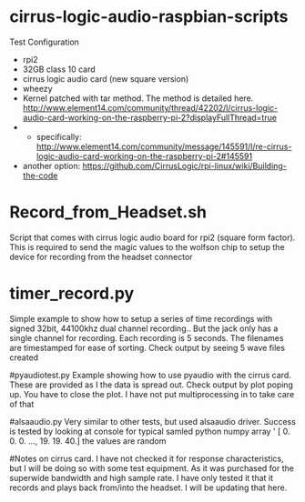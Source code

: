 # cirrus-logic-audio-raspbian-scripts
Test Configuration
* rpi2 
* 32GB class 10 card
* cirrus logic audio card (new square version)
* wheezy
* Kernel patched with tar method. The method is detailed here.  http://www.element14.com/community/thread/42202/l/cirrus-logic-audio-card-working-on-the-raspberry-pi-2?displayFullThread=true
* * specifically: http://www.element14.com/community/message/145591/l/re-cirrus-logic-audio-card-working-on-the-raspberry-pi-2#145591
* another option: https://github.com/CirrusLogic/rpi-linux/wiki/Building-the-code

# Record_from_Headset.sh
Script that comes with cirrus logic audio board for rpi2 (square form factor). This is required to send the magic values to the wolfson chip to setup the device for recording from the headset connector

# timer_record.py 
Simple example to show how to setup a series of time recordings with signed 32bit, 44100khz dual channel recording.. But the jack only has a single channel for recording. Each recording is 5 seconds. The filenames are timestamped for ease of sorting. 
Check output by seeing 5 wave files created

#pyaudiotest.py
Example showing how to use pyaudio with the cirrus card.  These are provided as I the data is spread out. 
Check output by plot poping up. You have to close the plot. I have not put multiprocessing in to take care of that

#alsaaudio.py
Very similar to other tests, but used alsaaudio driver. Success is tested by looking at console for typical samled python numpy array ' [ 0. 0. 0. ..., 19. 19. 40.] the values are random


#Notes on cirrus card. 
I have not checked it for response characteristics, but I will be doing so with some test equipment. As it was purchased for the superwide bandwidth and high sample rate. I have only tested it that it records and plays back from/into the headset. I will be updating that here. 
